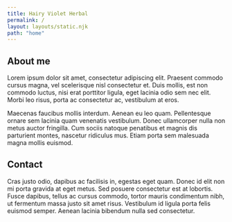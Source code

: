 ```yaml
---
title: Hairy Violet Herbal
permalink: /
layout: layouts/static.njk
path: "home"
---
```

## About me

Lorem ipsum dolor sit amet, consectetur adipiscing elit. Praesent commodo cursus magna, vel scelerisque nisl consectetur et. Duis mollis, est non commodo luctus, nisi erat porttitor ligula, eget lacinia odio sem nec elit. Morbi leo risus, porta ac consectetur ac, vestibulum at eros.

Maecenas faucibus mollis interdum. Aenean eu leo quam. Pellentesque ornare sem lacinia quam venenatis vestibulum. Donec ullamcorper nulla non metus auctor fringilla. Cum sociis natoque penatibus et magnis dis parturient montes, nascetur ridiculus mus. Etiam porta sem malesuada magna mollis euismod.

## Contact

Cras justo odio, dapibus ac facilisis in, egestas eget quam. Donec id elit non mi porta gravida at eget metus. Sed posuere consectetur est at lobortis. Fusce dapibus, tellus ac cursus commodo, tortor mauris condimentum nibh, ut fermentum massa justo sit amet risus. Vestibulum id ligula porta felis euismod semper. Aenean lacinia bibendum nulla sed consectetur.
